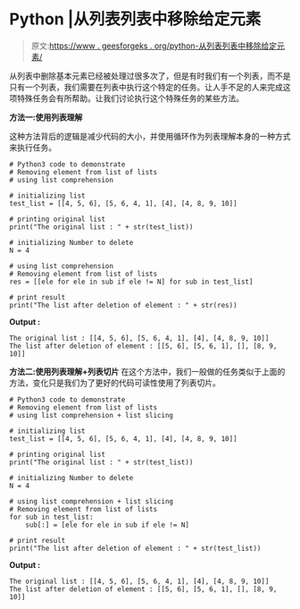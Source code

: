 # Python |从列表列表中移除给定元素

> 原文:[https://www . geesforgeks . org/python-从列表列表中移除给定元素/](https://www.geeksforgeeks.org/python-remove-given-element-from-list-of-lists/)

从列表中删除基本元素已经被处理过很多次了，但是有时我们有一个列表，而不是只有一个列表，我们需要在列表中执行这个特定的任务。让人手不足的人来完成这项特殊任务会有所帮助。让我们讨论执行这个特殊任务的某些方法。

**方法一:使用列表理解**

这种方法背后的逻辑是减少代码的大小，并使用循环作为列表理解本身的一种方式来执行任务。

```
# Python3 code to demonstrate
# Removing element from list of lists
# using list comprehension

# initializing list
test_list = [[4, 5, 6], [5, 6, 4, 1], [4], [4, 8, 9, 10]]

# printing original list
print("The original list : " + str(test_list))

# initializing Number to delete
N = 4

# using list comprehension
# Removing element from list of lists
res = [[ele for ele in sub if ele != N] for sub in test_list]

# print result
print("The list after deletion of element : " + str(res))
```

**Output :**

```
The original list : [[4, 5, 6], [5, 6, 4, 1], [4], [4, 8, 9, 10]]
The list after deletion of element : [[5, 6], [5, 6, 1], [], [8, 9, 10]]

```

**方法二:使用列表理解+列表切片**
在这个方法中，我们一般做的任务类似于上面的方法，变化只是我们为了更好的代码可读性使用了列表切片。

```
# Python3 code to demonstrate
# Removing element from list of lists
# using list comprehension + list slicing

# initializing list
test_list = [[4, 5, 6], [5, 6, 4, 1], [4], [4, 8, 9, 10]]

# printing original list
print("The original list : " + str(test_list))

# initializing Number to delete
N = 4

# using list comprehension + list slicing
# Removing element from list of lists
for sub in test_list:
    sub[:] = [ele for ele in sub if ele != N]

# print result
print("The list after deletion of element : " + str(test_list))
```

**Output :**

```
The original list : [[4, 5, 6], [5, 6, 4, 1], [4], [4, 8, 9, 10]]
The list after deletion of element : [[5, 6], [5, 6, 1], [], [8, 9, 10]]

```